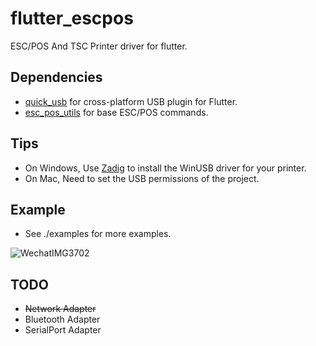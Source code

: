 # flutter_escpos

ESC/POS And TSC Printer driver for flutter.

## Dependencies

- [quick_usb](https://github.com/woodemi/quick_usb) for cross-platform USB plugin for Flutter.
- [esc_pos_utils](https://github.com/andrey-ushakov/esc_pos_utils) for base ESC/POS commands.

## Tips

- On Windows, Use [Zadig](https://zadig.akeo.ie/) to install the WinUSB driver for your printer.
- On Mac, Need to set the USB permissions of the project.

## Example

- See ./examples for more examples.

![WechatIMG3702](https://user-images.githubusercontent.com/2160502/133883820-e6bd4310-422d-47c5-8921-ca1ef395d7bf.jpeg)


## TODO

- ~~Network Adapter~~
- Bluetooth Adapter
- SerialPort Adapter

